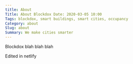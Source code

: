 ```yaml
---
title: About
Title: About Blockdox Date: 2020-03-05 10:00
Tags: blockdox, smart buildings, smart cities, occupancy
Category: about
Slug: about
Summary: We make cities smarter
---
```


Blockdox blah blah blah

Edited in netlify
